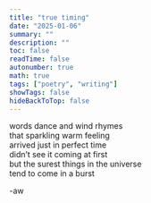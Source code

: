 ```yaml
---
title: "true timing"
date: "2025-01-06"
summary: ""
description: ""
toc: false
readTime: false
autonumber: true
math: true
tags: ["poetry", "writing"]
showTags: false
hideBackToTop: false
---
```


words dance and wind rhymes  
that sparkling warm feeling  
arrived just in perfect time  
didn’t see it coming at first  
but the surest things in the universe  
tend to come in a burst  
    
  
-aw